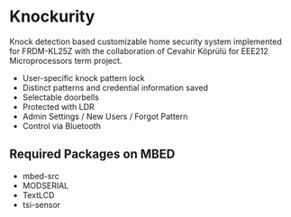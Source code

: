 # Knockurity
Knock detection based customizable home security system implemented for FRDM-KL25Z with the collaboration of Cevahir Köprülü for EEE212 Microprocessors term project.

* User-specific knock pattern lock
* Distinct patterns and credential information saved
* Selectable doorbells
* Protected with LDR
* Admin Settings / New Users / Forgot Pattern
* Control via Bluetooth

## Required Packages on MBED

* mbed-src
* MODSERIAL
* TextLCD
* tsi-sensor
